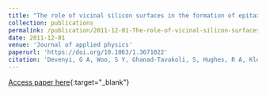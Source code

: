 ```yaml
---
title: "The role of vicinal silicon surfaces in the formation of epitaxial twins during the growth of III-V thin films"
collection: publications
permalink: /publication/2011-12-01-The-role-of-vicinal-silicon-surfaces-in-the-formation-of-epitaxial-twins-during-the-growth-of-III-V-thin-films
date: 2011-12-01
venue: 'Journal of applied physics'
paperurl: 'https://doi.org/10.1063/1.3671022'
citation: 'Devenyi, G A, Woo, S Y, Ghanad-Tavakoli, S, Hughes, R A, Kleiman, R N, Botton, G A, Preston, J S, &quot;The role of vicinal silicon surfaces in the formation of epitaxial twins during the growth of III-V thin films.&quot; Journal of applied physics, 2011.'
---
```

[Access paper here](https://doi.org/10.1063/1.3671022){:target="_blank"}
